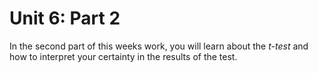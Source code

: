 # Unit 6: Part 2 

In the second part of this weeks work, you will learn about the *t-test* and how to interpret your certainty in the results of the test. 

